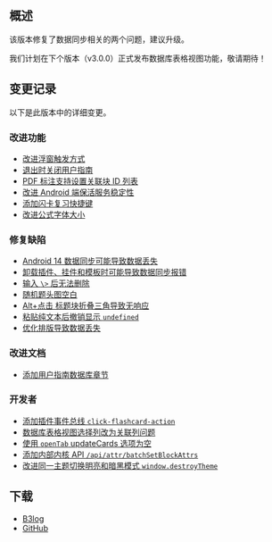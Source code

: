 ## 概述

该版本修复了数据同步相关的两个问题，建议升级。

我们计划在下个版本（v3.0.0）正式发布数据库表格视图功能，敬请期待！

## 变更记录

以下是此版本中的详细变更。

### 改进功能

* [改进浮窗触发方式](https://github.com/siyuan-note/siyuan/issues/10317)
* [退出时关闭用户指南](https://github.com/siyuan-note/siyuan/issues/10322)
* [PDF 标注支持设置关联块 ID 列表](https://github.com/siyuan-note/siyuan/issues/10327)
* [改进 Android 端保活服务稳定性](https://github.com/siyuan-note/siyuan/issues/10332)
* [添加闪卡复习快捷键](https://github.com/siyuan-note/siyuan/issues/10333)
* [改进公式字体大小](https://github.com/siyuan-note/siyuan/issues/10346)

### 修复缺陷

* [Android 14 数据同步可能导致数据丢失](https://github.com/siyuan-note/siyuan/issues/10323)
* [卸载插件、挂件和模板时可能导致数据同步报错](https://github.com/siyuan-note/siyuan/issues/10324)
* [输入 `\>` 后无法删除](https://github.com/siyuan-note/siyuan/issues/10330)
* [随机题头图空白](https://github.com/siyuan-note/siyuan/issues/10336)
* [Alt+点击 标题块折叠三角导致无响应](https://github.com/siyuan-note/siyuan/issues/10339)
* [粘贴纯文本后撤销显示 `undefined`](https://github.com/siyuan-note/siyuan/issues/10347)
* [优化排版导致数据丢失](https://github.com/siyuan-note/siyuan/issues/10349)

### 改进文档

* [添加用户指南数据库章节](https://github.com/siyuan-note/siyuan/issues/10340)

### 开发者

* [添加插件事件总线 `click-flashcard-action`](https://github.com/siyuan-note/siyuan/issues/10318)
* [数据库表格视图选择列改为关联列问题](https://github.com/siyuan-note/siyuan/issues/10329)
* [使用 `openTab` updateCards 选项为空](https://github.com/siyuan-note/siyuan/issues/10331)
* [添加内部内核 API `/api/attr/batchSetBlockAttrs`](https://github.com/siyuan-note/siyuan/issues/10337)
* [改进同一主题切换明亮和暗黑模式 `window.destroyTheme`](https://github.com/siyuan-note/siyuan/issues/10341)

## 下载

* [B3log](https://b3log.org/siyuan/download.html)
* [GitHub](https://github.com/siyuan-note/siyuan/releases)
